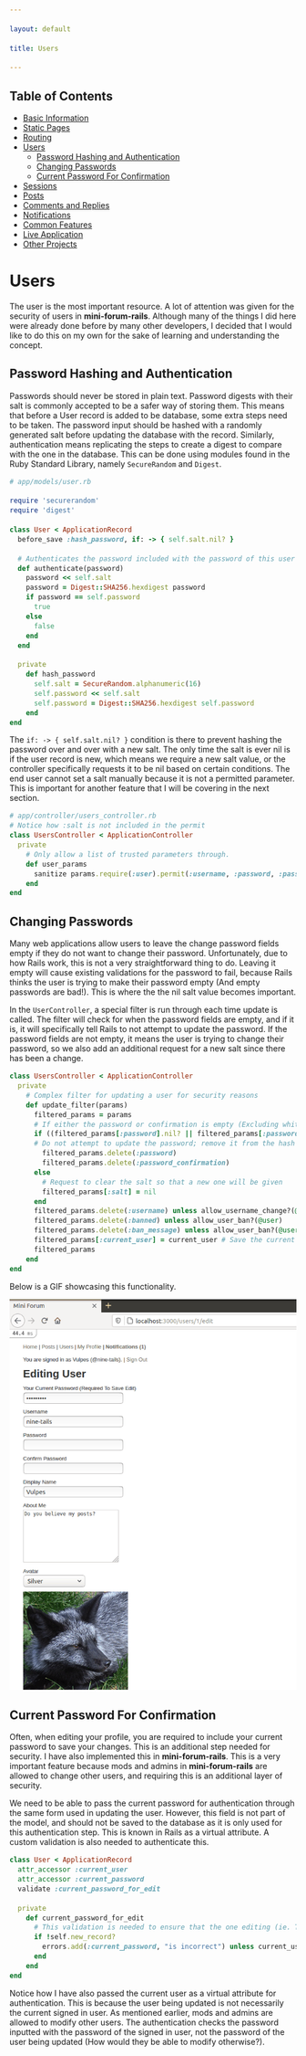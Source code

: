 ```yaml
---

layout: default

title: Users

---
```


## Table of Contents
- [Basic Information](./)
- [Static Pages](./static-pages)
- [Routing](./routing)
- [Users](./users)
  - [Password Hashing and Authentication](#password-hashing-and-authentication)
  - [Changing Passwords](#changing-passwords)
  - [Current Password For Confirmation](#current-password-for-confirmation)
- [Sessions](./sessions)
- [Posts](./posts)
- [Comments and Replies](./comments-replies)
- [Notifications](./notifications)
- [Common Features](./common-features)
- [Live Application](./live)
- [Other Projects](https://schwarzer-vulpecula.github.io)

# Users

The user is the most important resource. A lot of attention was given for the security of users in **mini-forum-rails**. Although many of the things I did here were already done before by many other developers, I decided that I would like to do this on my own for the sake of learning and understanding the concept.

## Password Hashing and Authentication

Passwords should never be stored in plain text. Password digests with their salt is commonly accepted to be a safer way of storing them. This means that before a User record is added to be database, some extra steps need to be taken. The password input should be hashed with a randomly generated salt before updating the database with the record. Similarly, authentication means replicating the steps to create a digest to compare with the one in the database. This can be done using modules found in the Ruby Standard Library, namely `SecureRandom` and `Digest`.

```ruby
# app/models/user.rb

require 'securerandom'
require 'digest'

class User < ApplicationRecord
  before_save :hash_password, if: -> { self.salt.nil? }

  # Authenticates the password included with the password of this user
  def authenticate(password)
    password << self.salt
    password = Digest::SHA256.hexdigest password
    if password == self.password
      true
    else
      false
    end
  end

  private
    def hash_password
      self.salt = SecureRandom.alphanumeric(16)
      self.password << self.salt
      self.password = Digest::SHA256.hexdigest self.password
    end
end
```

The `if: -> { self.salt.nil? }` condition is there to prevent hashing the password over and over with a new salt. The only time the salt is ever nil is if the user record is new, which means we require a new salt value, or the controller specifically requests it to be nil based on certain conditions. The end user cannot set a salt manually because it is not a permitted parameter. This is important for another feature that I will be covering in the next section.

```ruby
# app/controller/users_controller.rb
# Notice how :salt is not included in the permit
class UsersController < ApplicationController
  private
    # Only allow a list of trusted parameters through.
    def user_params
      sanitize params.require(:user).permit(:username, :password, :password_confirmation, :display_name, :about_me, :avatar, :current_password, :banned, :ban_message)
    end
end
```

## Changing Passwords

Many web applications allow users to leave the change password fields empty if they do not want to change their password. Unfortunately, due to how Rails work, this is not a very straightforward thing to do. Leaving it empty will cause existing validations for the password to fail, because Rails thinks the user is trying to make their password empty (And empty passwords are bad!). This is where the the nil salt value becomes important.

In the `UserController`, a special filter is run through each time update is called. The filter will check for when the password fields are empty, and if it is, it will specifically tell Rails to not attempt to update the password. If the password fields are not empty, it means the user is trying to change their password, so we also add an additional request for a new salt since there has been a change. 

```ruby
class UsersController < ApplicationController
  private
    # Complex filter for updating a user for security reasons
    def update_filter(params)
      filtered_params = params
      # If either the password or confirmation is empty (Excluding whitespaces), or the current user is not allowed to change the password of this user...
      if ((filtered_params[:password].nil? || filtered_params[:password].length == 0) && (filtered_params[:password_confirmation].nil? || filtered_params[:password_confirmation].length == 0)) || !allow_password_change?(@user)
      # Do not attempt to update the password; remove it from the hash
        filtered_params.delete(:password)
        filtered_params.delete(:password_confirmation)
      else
        # Request to clear the salt so that a new one will be given
        filtered_params[:salt] = nil
      end
      filtered_params.delete(:username) unless allow_username_change?(@user)
      filtered_params.delete(:banned) unless allow_user_ban?(@user)
      filtered_params.delete(:ban_message) unless allow_user_ban?(@user)
      filtered_params[:current_user] = current_user # Save the current user for validation by the User model
      filtered_params
    end
end
```

Below is a GIF showcasing this functionality.

![Password Changing](./password-changing.gif)

## Current Password For Confirmation

Often, when editing your profile, you are required to include your current password to save your changes. This is an additional step needed for security. I have also implemented this in **mini-forum-rails**. This is a very important feature because mods and admins in **mini-forum-rails** are allowed to change other users, and requiring this is an additional layer of security.

We need to be able to pass the current password for authentication through the same form used in updating the user. However, this field is not part of the model, and should not be saved to the database as it is only used for this authentication step. This is known in Rails as a virtual attribute. A custom validation is also needed to authenticate this.

```ruby
class User < ApplicationRecord
  attr_accessor :current_user
  attr_accessor :current_password
  validate :current_password_for_edit

  private
    def current_password_for_edit
      # This validation is needed to ensure that the one editing (ie. The one behind the screen) is indeed the same person as the one signed in
      if !self.new_record?
        errors.add(:current_password, "is incorrect") unless current_user.authenticate(current_password)
      end
    end
end
```

Notice how I have also passed the current user as a virtual attribute for authentication. This is because the user being updated is not necessarily the current signed in user. As mentioned earlier, mods and admins are allowed to modify other users. The authentication checks the password inputted with the password of the signed in user, not the password of the user being updated (How would they be able to modify otherwise?).
